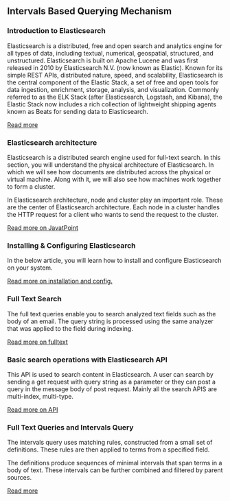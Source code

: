 ## Intervals Based Querying Mechanism

### Introduction to Elasticsearch

Elasticsearch is a distributed, free and open search and analytics engine for all types of data, including textual, numerical, geospatial, structured, and unstructured. Elasticsearch is built on Apache Lucene and was first released in 2010 by Elasticsearch N.V. (now known as Elastic). Known for its simple REST APIs, distributed nature, speed, and scalability, Elasticsearch is the central component of the Elastic Stack, a set of free and open tools for data ingestion, enrichment, storage, analysis, and visualization. Commonly referred to as the ELK Stack (after Elasticsearch, Logstash, and Kibana), the Elastic Stack now includes a rich collection of lightweight shipping agents known as Beats for sending data to Elasticsearch.

[Read more](https://www.elastic.co/elasticsearch/)

### Elasticsearch architecture

Elasticsearch is a distributed search engine used for full-text search. In this section, you will understand the physical architecture of Elasticsearch. In which we will see how documents are distributed across the physical or virtual machine. Along with it, we will also see how machines work together to form a cluster.

In Elasticsearch architecture, node and cluster play an important role. These are the center of Elasticsearch architecture. Each node in a cluster handles the HTTP request for a client who wants to send the request to the cluster.

[Read more on JavatPoint](https://www.javatpoint.com/elasticsearch-architecture)

### Installing & Configuring Elasticsearch

In the below article, you will learn how to install and configure Elasticsearch on your system.

[Read more on installation and config.](https://www.elastic.co/guide/en/elasticsearch/reference/current/setup.html)

### Full Text Search

The full text queries enable you to search analyzed text fields such as the body of an email. The query string is processed using the same analyzer that was applied to the field during indexing.

[Read more on fulltext](https://www.elastic.co/guide/en/elasticsearch/reference/current/full-text-queries.html#full-text-queries)

### Basic search operations with Elasticsearch API

This API is used to search content in Elasticsearch. A user can search by sending a get request with query string as a parameter or they can post a query in the message body of post request. Mainly all the search APIS are multi-index, multi-type.

[Read more on API](https://www.tutorialspoint.com/elasticsearch/elasticsearch_search_apis.htm)

### Full Text Queries and Intervals Query

The intervals query uses matching rules, constructed from a small set of definitions. These rules are then applied to terms from a specified field.

The definitions produce sequences of minimal intervals that span terms in a body of text. These intervals can be further combined and filtered by parent sources.

[Read more](https://www.elastic.co/guide/en/elasticsearch/reference/current/query-dsl-intervals-query.html)